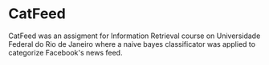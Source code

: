 CatFeed
========

CatFeed was an assigment for Information Retrieval course on Universidade Federal do Rio de Janeiro where a naive bayes classificator was applied to categorize Facebook's news feed.
